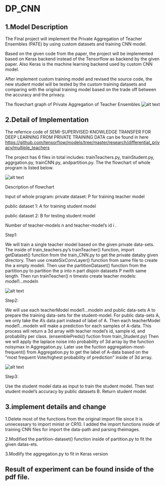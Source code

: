 # DP_CNN

## 1.Model Description 

  The Final project will implement the Private Aggregation of Teacher Ensembles (PATE) by using custom datasets and training CNN model.

  Based on the given code from the paper, the project will be implemented based on  Keras backend instead of the Tensorflow as backend by the given paper. Also Keras is the machine learning backend used by custom CNN model. 

  After implement custom training model and revised the source code, the new student model will be tested by the custom training datasets and comparing with the original training model based on the trade off between the accuracy and the privacy.
  
  The flowchart graph of Private Aggregation of Teacher Ensembles
  ![alt text](https://github.com/offthewallace/DP_CNN/blob/master/pate-fig-1.jpeg)
  
  
## 2.Detail of Implementation
  
   The refernce code of  SEMI-SUPERVISED KNOWLEDGE TRANSFER
FOR DEEP LEARNING FROM PRIVATE TRAINING DATA can be found in here   https://github.com/tensorflow/models/tree/master/research/differential_privacy/multiple_teachers

   The project has 6 files in total includes: trainTeachers.py, trainStudent.py, aggrgation.py, trainCNN.py, andpartition.py. The the flowchart of whole program is listed below.
   
 ![alt text](https://github.com/offthewallace/DP_CNN/blob/master/Diagram.png)
 
 Description of flowchart
 
 Input of whole program:
 private dataset: P for training teacher model
 
 public dataset 1: A for training student model
 
 public dataset 2: B for testing student model
 
 Number of teacher-models n and teacher-model’s id i .
 

 Step1: 
 
 We will train a single teacher model based on the given private data-sets. The inside of train_teachers.py’s trainTeacher() function, import getDataset() function from the train_CNN.py to get the private databy given directory. Then use createSixConvLayer() function from same file to create the a empty modeli. Then use the partitionDataset() function from the partition.py to partition the p into n part disjoin datasets P nwith same length.  Then run trainTeacher() n timesto create teacher models: model1...modeln
 
   ![alt text](https://github.com/offthewallace/DP_CNN/blob/master/chart2.png)

 
 Step2:
 
 We will use each teacherModel model1...modeln and public data-sets A to prepare the
training data-sets for the student-model. For public data-sets A, we only take the A’s data part instead of label
of A. Then each teacherModel model1...modeln will make a prediction for each
samples of A-data. This process will return a 3d array with teacher model’s id, sample id, and probability per
class. (ensemblePreds() fuction from train_Student.py)  Then we will apply the laplace noise into probability of
3d array by the function noisymax in Aggregation.py. Later use the fuction aggregation-most-frequent()
from Aggregation.py to get the label of A-data based on the "most frequent Vote/highest probability of
prediction" inside of 3d array.

  ![alt text](https://github.com/offthewallace/DP_CNN/blob/master/Chart3.png)

  Step3:
  
  Use the student model data as input to train the student model. Then test student model’s accuracy
by public datasets B. Return student model.

 
## 3.implement details and change

  1.Delete most of the functions from the original import file since It is unnecessary to import minist or CR10. I added the import functions inside of training CNN files for import the data-path and parsing theimages.
  
  2.Modified the partition-dataset() function inside of partition.py to fit the given datas-ets.
  
  3.Modlify the aggregation.py to fit in Keras version


## Result of experiment can be found inside of the pdf file.


